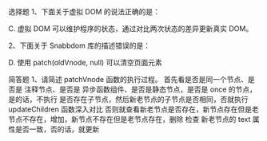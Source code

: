 
选择题
1、下面关于虚拟 DOM 的说法正确的是：

C. 虚拟 DOM 可以维护程序的状态，通过对比两次状态的差异更新真实 DOM。

2、下面关于 Snabbdom 库的描述错误的是：

D. 使用 patch(oldVnode, null) 可以清空页面元素

简答题
1、请简述 patchVnode 函数的执行过程。
首先看是否是同一个节点、是否是 注释节点、是否是 异步函数组件、是否是静态节点，是否是 once 的节点，是的话，不执行
是否存在子节点，然后新老节点的子节点是否相同，否就执行 updateChildren 函数深入对比
否则就查看新老节点是否存在，新节点存在但是老节点不存在，增加，新节点不存在但是老节点存在，删除
检查 新老节点的 text 属性是否一致，否的话，就更新
